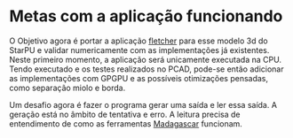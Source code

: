 # Metas com a aplicação funcionando

O Objetivo agora é portar a aplicação [fletcher](https://github.com/gabrielfrtg/fletcher-base) para esse modelo 3d do StarPU e validar numericamente com as implementações já existentes. Neste primeiro momento, a aplicação será unicamente executada na CPU. Tendo executado e os testes realizados no PCAD, pode-se então adicionar as implementações com GPGPU e as possíveis otimizações pensadas, como separação miolo e borda.

Um desafio agora é fazer o programa gerar uma saída e ler essa saída. A geração está no âmbito de tentativa e erro. A leitura precisa de entendimento de como as ferramentas [Madagascar](https://ahay.org/wiki/Main_Page) funcionam.